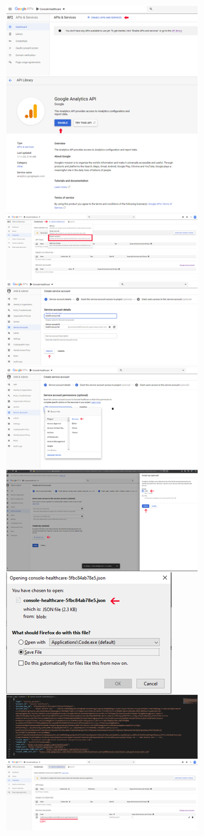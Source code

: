 
![enter image description here](images/7.PNG)
![enter image description here](images/8.PNG)
![enter image description here](images/9.PNG)
![enter image description here](images/10.PNG)
![enter image description here](images/11.PNG)
![enter image description here](images/12.PNG)
![enter image description here](images/13.PNG)
![enter image description here](images/14.PNG)
![enter image description here](images/15.PNG)
<!--stackedit_data:
eyJoaXN0b3J5IjpbNzAwOTQ0OTgsMTY4NTY2MjMwNyw3MzA5OT
gxMTZdfQ==
-->
